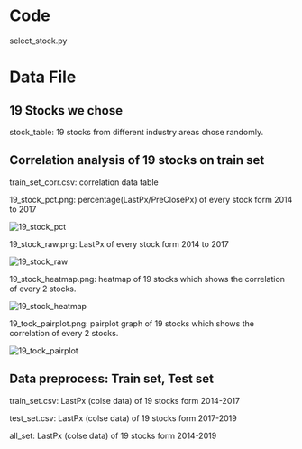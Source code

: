 # Code

select_stock.py

# Data File

## 19 Stocks we chose

stock_table: 19 stocks from different industry areas chose randomly.

## Correlation analysis of 19 stocks on train set

train_set_corr.csv: correlation data table 

19_stock_pct.png:  percentage(LastPx/PreClosePx) of every stock form 2014 to 2017

![19_stock_pct](D:\pycharm_workspace\autotrading\19_stock_pct.png)

19_stock_raw.png: LastPx of every stock form 2014 to 2017

![19_stock_raw](D:\pycharm_workspace\autotrading\19_stocks_raw.png)

19_stock_heatmap.png: heatmap of 19 stocks which shows the correlation of every 2 stocks. 

![19_stock_heatmap](D:\pycharm_workspace\autotrading\19_stocks_heatmap.png)

19_tock_pairplot.png: pairplot graph of 19 stocks which shows the correlation of every 2 stocks.

![19_tock_pairplot](D:\pycharm_workspace\autotrading\19_stocks_pairplot.png) 

## Data preprocess: Train set, Test set

train_set.csv:  LastPx (colse data) of 19 stocks form 2014-2017

test_set.csv:  LastPx (colse data) of 19 stocks form 2017-2019

all_set: LastPx (colse data) of 19 stocks form 2014-2019

